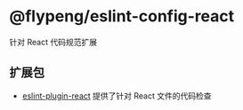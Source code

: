 # @flypeng/eslint-config-react

针对 React 代码规范扩展

## 扩展包

- [eslint-plugin-react](https://github.com/vuejs/eslint-plugin-vue) 提供了针对 React 文件的代码检查
